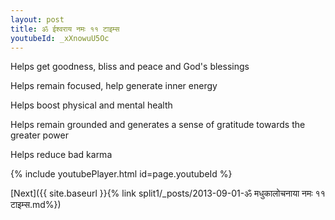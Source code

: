 ```yaml
---
layout: post
title: ॐ ईश्वराय नमः ११ टाइम्स
youtubeId: _xXnowuU5Oc
---
```

 
 
Helps get goodness, bliss and peace and God's blessings
 
Helps remain focused, help generate inner energy 
 
Helps boost physical and mental health 
 
Helps remain grounded and generates a sense of gratitude towards the greater power 
 
Helps reduce bad karma
 
 
 
 


{% include youtubePlayer.html id=page.youtubeId %}
 
[Next]({{ site.baseurl }}{% link  split1/_posts/2013-09-01-ॐ मधुकालोचनाया नमः ११ टाइम्स.md%})
 
